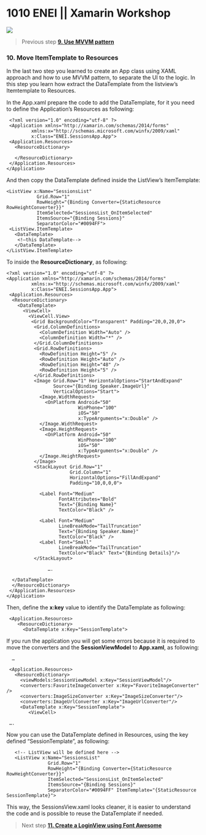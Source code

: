 # 1010 ENEI || Xamarin Workshop

<MTMarkdownOptions output='html4'>
	<a href="https://github.com/XamCommunityWorkshop/SessionsApp"><img src="https://raw.githubusercontent.com/XamCommunityWorkshop/SessionsApp/Draft/Guides/ImagesForGuides/header.png"/></a>
</MTMarkdownOptions>

> Previous step [**9. Use MVVM pattern**](9.%20Use%20MVVM%20pattern.md)

### 10. Move ItemTemplate to Resources


In the last two step you learned to create an App class using XAML approach and how to use MVVM pattern, to separate the UI to the logic. In this step you learn how extract the DataTemplate from the listview’s Itemtemplate to Resources.

In the App.xaml prepare the code to add the DataTemplate, for it you need to define the Application’s Resources as following:

     <?xml version="1.0" encoding="utf-8" ?>     <Application xmlns="http://xamarin.com/schemas/2014/forms"             xmlns:x="http://schemas.microsoft.com/winfx/2009/xaml"             x:Class="ENEI.SessionsApp.App">     <Application.Resources>       <ResourceDictionary>            </ResourceDictionary>     </Application.Resources>    </Application>And then copy the DataTemplate defined inside the ListView’s ItemTemplate:
    <ListView x:Name="SessionsList"               Grid.Row="1"               RowHeight="{Binding Converter={StaticResource RowHeightConverter}}"               ItemSelected="SessionsList_OnItemSelected"               ItemsSource="{Binding Sessions}"               SeparatorColor="#0094FF">     <ListView.ItemTemplate>       <DataTemplate>        <!—this DataTemplate-->       </DataTemplate>    </ListView.ItemTemplate>
To inside the **ResourceDictionary**, as following:


    <?xml version="1.0" encoding="utf-8" ?>    <Application xmlns="http://xamarin.com/schemas/2014/forms"             xmlns:x="http://schemas.microsoft.com/winfx/2009/xaml"             x:Class="ENEI.SessionsApp.App">     <Application.Resources>      <ResourceDictionary>        <DataTemplate>          <ViewCell>            <ViewCell.View>             <Grid BackgroundColor="Transparent" Padding="20,0,20,0">              <Grid.ColumnDefinitions>                <ColumnDefinition Width="Auto" />                <ColumnDefinition Width="*" />              </Grid.ColumnDefinitions>              <Grid.RowDefinitions>                <RowDefinition Height="5" />                <RowDefinition Height="Auto" />                <RowDefinition Height="48" />                <RowDefinition Height="5" />              </Grid.RowDefinitions>              <Image Grid.Row="1" HorizontalOptions="StartAndExpand"                     Source="{Binding Speaker.ImageUrl}"                     VerticalOptions="Start">                <Image.WidthRequest>                  <OnPlatform Android="50"                              WinPhone="100"                              iOS="50"                              x:TypeArguments="x:Double" />                </Image.WidthRequest>                <Image.HeightRequest>                  <OnPlatform Android="50"                              WinPhone="100"                              iOS="50"                              x:TypeArguments="x:Double" />                </Image.HeightRequest>              </Image>              <StackLayout Grid.Row="1"                           Grid.Column="1"                           HorizontalOptions="FillAndExpand"                           Padding="10,0,0,0">                <Label Font="Medium"                       FontAttributes="Bold"                       Text="{Binding Name}"                       TextColor="Black" />                <Label Font="Medium"                       LineBreakMode="TailTruncation"                       Text="{Binding Speaker.Name}"                       TextColor="Black" />                <Label Font="Small"                       LineBreakMode="TailTruncation"                       TextColor="Black" Text="{Binding Details}"/>              </StackLayout>
                   ….      </DataTemplate>      </ResourceDictionary>     </Application.Resources>    </Application>Then, define the **x:key** value to identify the DataTemplate as following:     <Application.Resources>        <ResourceDictionary>          <DataTemplate x:Key="SessionTemplate">  
  If you run the application you will get some errors because it is required to move the converters and the **SessionViewModel** to **App.xaml**, as following:      …     <Application.Resources>       <ResourceDictionary>         <viewModels:SessionViewModel x:Key="SessionViewModel"/>         <converters:FavoriteImageConverter x:Key="FavoriteImageConverter" />         <converters:ImageSizeConverter x:Key="ImageSizeConverter"/>         <converters:ImageUrlConverter x:Key="ImageUrlConverter"/>         <DataTemplate x:Key="SessionTemplate">            <ViewCell>     ….Now you can use the DataTemplate defined in Resources, using the key defined “SessionTemplate”, as following:
       <!-- ListView will be defined here -->       <ListView x:Name="SessionsList"                   Grid.Row="1"                   RowHeight="{Binding Converter={StaticResource RowHeightConverter}}"                   ItemSelected="SessionsList_OnItemSelected"                   ItemsSource="{Binding Sessions}"                   SeparatorColor="#0094FF" ItemTemplate="{StaticResource SessionTemplate}">This way, the SessionsView.xaml looks cleaner, it is easier to understand the code and is possible to reuse the DataTemplate if needed.

> Next step [**11. Create a LoginView using Font Awesome**](11.%20Create%20a%20LoginView%20using%20Font%20Awesome.md)
